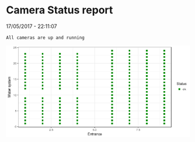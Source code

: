 Camera Status report
================
17/05/2017 - 22:11:07

    All cameras are up and running

![](camreport_files/figure-markdown_github/unnamed-chunk-2-1.png)
